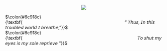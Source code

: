 <p align="center">
<img src="https://files.catbox.moe/tm69ep.png" data-canonical-src="(https://files.catbox.moe/tm69ep.png)"
</p>

<p align="left">
 $\color{#6c918c}{\textbf{⠀⠀⠀⠀⠀⠀⠀⠀⠀⠀⠀⠀⠀⠀⠀⠀⠀⠀⠀⠀⠀⠀⠀⠀⠀⠀⠀⠀⠀⠀⠀⠀“ 𝘛𝘩𝘶𝘴, 𝘐𝘯 𝘵𝘩𝘪𝘴 𝘵𝘳𝘰𝘶𝘣𝘭𝘦𝘥 𝘸𝘰𝘳𝘭𝘥 𝘐 𝘣𝘳𝘦𝘢𝘵𝘩𝘦,”}}$ <br/>
   $\color{#6c918c}{\textbf{⠀⠀⠀⠀⠀⠀⠀⠀⠀⠀⠀⠀⠀⠀⠀⠀⠀⠀⠀⠀⠀⠀⠀⠀⠀⠀⠀⠀⠀⠀⠀⠀⠀⠀⠀⠀𝘛𝘰 𝘴𝘩𝘶𝘵 𝘮𝘺 𝘦𝘺𝘦𝘴 𝘪𝘴 𝘮𝘺 𝘴𝘰𝘭𝘦 𝘳𝘦𝘱𝘳𝘪𝘦𝘷𝘦 ”}}$ <br/>
  
  </p>
